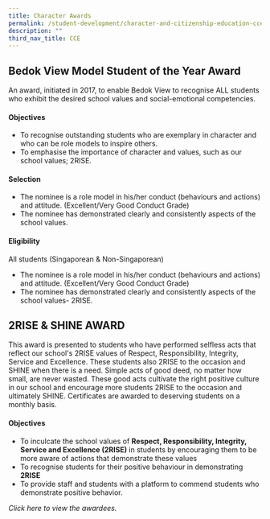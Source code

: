 ```yaml
---
title: Character Awards
permalink: /student-development/character-and-citizenship-education-cce/character-awards
description: ""
third_nav_title: CCE
---
```

## Bedok View Model Student of the Year Award

An award, initiated in 2017, to enable Bedok View to recognise ALL students who exhibit the desired school values and social-emotional competencies.

#### Objectives

* To recognise outstanding students who are exemplary in character and who can be role models to inspire others. 
* To emphasise the importance of character and values, such as our school values; 2RISE.

#### Selection 

* The nominee is a role model in his/her conduct (behaviours and actions) and attitude. (Excellent/Very Good Conduct Grade)
* The nominee has demonstrated clearly and consistently aspects of the school values.

#### Eligibility

All students (Singaporean & Non-Singaporean)

* The nominee is a role model in his/her conduct (behaviours and actions) and attitude. (Excellent/Very Good Conduct Grade)
* The nominee has demonstrated clearly and consistently aspects of the school values- 2RISE.


## 2RISE & SHINE AWARD

This award is presented to students who have performed selfless acts that reflect our school's 2RISE values of Respect, Responsibility, Integrity, Service and Excellence. These students also 2RISE to the occasion and SHINE when there is a need. Simple acts of good deed, no matter how small, are never wasted. These good acts cultivate the right positive culture in our school and encourage more students 2RISE to the occasion and ultimately SHINE. Certificates are awarded to deserving students on a monthly basis.

#### Objectives

* To inculcate the school values of **Respect, Responsibility, Integrity, Service and Excellence (2RISE)** in students by encouraging them to be more aware of actions that demonstrate these values
* To recognise students for their positive behaviour in demonstrating **2RISE**
* To provide staff and students with a platform to commend students who demonstrate positive behavior.

*Click here to view the awardees.*
